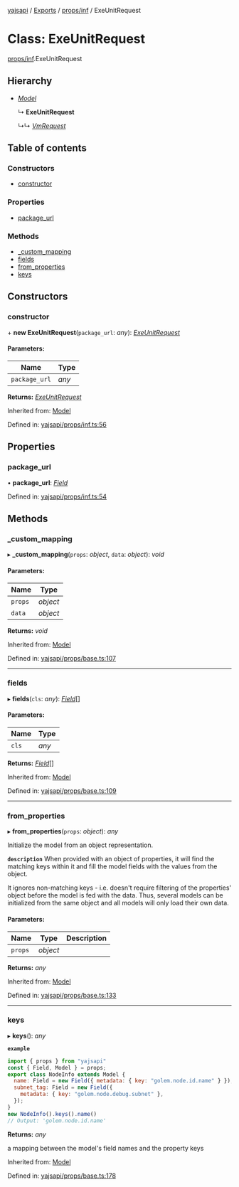 [yajsapi](../README.md) / [Exports](../modules.md) / [props/inf](../modules/props_inf.md) / ExeUnitRequest

# Class: ExeUnitRequest

[props/inf](../modules/props_inf.md).ExeUnitRequest

## Hierarchy

* [*Model*](props_base.model.md)

  ↳ **ExeUnitRequest**

  ↳↳ [*VmRequest*](props_inf.vmrequest.md)

## Table of contents

### Constructors

- [constructor](props_inf.exeunitrequest.md#constructor)

### Properties

- [package\_url](props_inf.exeunitrequest.md#package_url)

### Methods

- [\_custom\_mapping](props_inf.exeunitrequest.md#_custom_mapping)
- [fields](props_inf.exeunitrequest.md#fields)
- [from\_properties](props_inf.exeunitrequest.md#from_properties)
- [keys](props_inf.exeunitrequest.md#keys)

## Constructors

### constructor

\+ **new ExeUnitRequest**(`package_url`: *any*): [*ExeUnitRequest*](props_inf.exeunitrequest.md)

#### Parameters:

Name | Type |
------ | ------ |
`package_url` | *any* |

**Returns:** [*ExeUnitRequest*](props_inf.exeunitrequest.md)

Inherited from: [Model](props_base.model.md)

Defined in: [yajsapi/props/inf.ts:56](https://github.com/golemfactory/yajsapi/blob/0a8d8c8/yajsapi/props/inf.ts#L56)

## Properties

### package\_url

• **package\_url**: [*Field*](props_base.field.md)

Defined in: [yajsapi/props/inf.ts:54](https://github.com/golemfactory/yajsapi/blob/0a8d8c8/yajsapi/props/inf.ts#L54)

## Methods

### \_custom\_mapping

▸ **_custom_mapping**(`props`: *object*, `data`: *object*): *void*

#### Parameters:

Name | Type |
------ | ------ |
`props` | *object* |
`data` | *object* |

**Returns:** *void*

Inherited from: [Model](props_base.model.md)

Defined in: [yajsapi/props/base.ts:107](https://github.com/golemfactory/yajsapi/blob/0a8d8c8/yajsapi/props/base.ts#L107)

___

### fields

▸ **fields**(`cls`: *any*): [*Field*](props_base.field.md)[]

#### Parameters:

Name | Type |
------ | ------ |
`cls` | *any* |

**Returns:** [*Field*](props_base.field.md)[]

Inherited from: [Model](props_base.model.md)

Defined in: [yajsapi/props/base.ts:109](https://github.com/golemfactory/yajsapi/blob/0a8d8c8/yajsapi/props/base.ts#L109)

___

### from\_properties

▸ **from_properties**(`props`: *object*): *any*

Initialize the model from an object representation.

**`description`** When provided with an object of properties, it will find the matching keys
   within it and fill the model fields with the values from the object.

   It ignores non-matching keys - i.e. doesn't require filtering of the properties'
   object before the model is fed with the data. Thus, several models can be
   initialized from the same object and all models will only load their own data.

#### Parameters:

Name | Type | Description |
------ | ------ | ------ |
`props` | *object* |     |

**Returns:** *any*

Inherited from: [Model](props_base.model.md)

Defined in: [yajsapi/props/base.ts:133](https://github.com/golemfactory/yajsapi/blob/0a8d8c8/yajsapi/props/base.ts#L133)

___

### keys

▸ **keys**(): *any*

**`example`** 
```js
import { props } from "yajsapi"
const { Field, Model } = props;
export class NodeInfo extends Model {
  name: Field = new Field({ metadata: { key: "golem.node.id.name" } });
  subnet_tag: Field = new Field({
    metadata: { key: "golem.node.debug.subnet" },
  });
}
new NodeInfo().keys().name()
// Output: 'golem.node.id.name'
```

**Returns:** *any*

a mapping between the model's field names and the property keys

Inherited from: [Model](props_base.model.md)

Defined in: [yajsapi/props/base.ts:178](https://github.com/golemfactory/yajsapi/blob/0a8d8c8/yajsapi/props/base.ts#L178)
